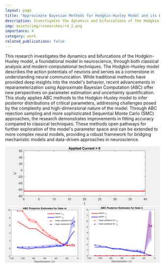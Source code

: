 ```yaml
---
layout: page
title: "Approximate Bayesian Methods for Hodgkin-Huxley Model and its Bifurcation Analysis "
description: Investigates the dynamics and bifurcations of the Hodgkin-Huxley model
img: assets/img/researches/r4_2.png
importance: 4
category: work
related_publications: false
---
```


This research investigates the dynamics and bifurcations of the Hodgkin-Huxley model, a foundational model in neuroscience, through both classical analysis and modern computational techniques. The Hodgkin-Huxley model describes the action potentials of neurons and serves as a cornerstone in understanding neural communication. While traditional methods have provided deep insights into the model's behavior, recent advancements in reparameterization using Approximate Bayesian Computation (ABC) offer new perspectives on parameter estimation and uncertainty quantification. This study applies ABC methods to the Hodgkin-Huxley model to infer posterior distributions of critical parameters, addressing challenges posed by the complexity and high-dimensional nature of the model. Through ABC rejection sampling and more sophisticated Sequential Monte Carlo (SMC) approaches, the research demonstrates improvements in fitting accuracy compared to classical techniques. These methods open pathways for further exploration of the model's parameter space and can be extended to more complex neural models, providing a robust framework for bridging mechanistic models and data-driven approaches in neuroscience.


<div class="t-grid-wrap" style="grid-template-columns: 1fr; gap: 0;">
    <div class="t-grid-item tgi3"><img class="t-grid-item-img"  src="/assets/img/researches/r4_1.gif" /></div>
    <div class="t-grid-item tgi4"><img  class="t-grid-item-img" src="/assets/img/researches/r4_2.png" /></div>
</div>
